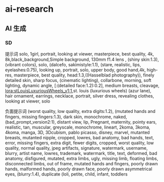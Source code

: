 # ai-research

## AI 生成

### SD

提示词 solo, 1girl, portrait, looking at viewer, masterpiece, best quality, 4k, 8k,black_background,Simple background, 130mm f1.4 lens ,  (shiny skin:1.3),(vibrant colors), solo, (dalcefo, sakimistyle:1.1), (stare, realistic, lips, eyelashes:0.75), looking up, portrait, solo, upper body,  good hand,4k, high-res, masterpiece, best quality, head:1.3,((Hasselblad photography)),  finely detailed skin, sharp focus, (cinematic lighting), collarbone, morning, soft lighting, dynamic angle, [:(detailed face:1.2):0.2], medium breasts, cleavage,  <lora:stLouisLuxuriousWheels_v1:1>,st. louis \(luxurious wheels\) \(azur lane\), hair ornament, earrings, necklace, portrait, silver dress, revealing clothes, looking at viewer, solo

负面提示词
(worst quality, low quality, extra digits:1.2), (mutated hands and fingers, missing fingers:1.3), dark skin, monochrome, naked,(bad_prompt_version2:1), distant view, lip, Pregnant, maternity, pointy ears, realistic, tan, muscular, greyscale, monochrome, lineart, 2koma, 3koma, 4koma, manga, 3D, 3Dcubism, pablo picasso, disney, marvel, mutanted breasts, mutanted nipple, cropped, lowres, bad anatomy, bad hands, text, error, missing fingers, extra digit, fewer digits, cropped, worst quality, low quality, normal quality, jpeg artifacts, signature, watermark, username, blurry, artist name, lowres, trademark, watermark, title, text, deformed, bad anatomy, disfigured, mutated, extra limbs, ugly, missing limb, floating limbs, disconnected limbs, out of frame, mutated hands and fingers, poorly drawn hands, malformed hands, poorly drawn face, poorly drawn asymmetrical eyes, (blurry:1.4), duplicate (loli, petite, child, infant, toddlers
